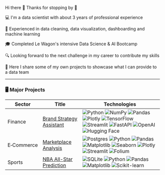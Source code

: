 Hi there 👋 Thanks for stopping by 🙌

💻 I'm a data scientist with about 3 years of professional experience 

💪 Experienced in data cleaning, data visualization, dashboarding and machine learning

🎓 Completed Le Wagon's intensive Data Science & AI Bootcamp

🔍 Looking forward to the next challenge in my career to contribute my skills

📄 Here I share some of my own projects to showcase what I can provide to a data team

---

### 🖥️ Major Projects
<!-- table -->
<!-- https://github.com/simple-icons/simple-icons/blob/develop/slugs.md -->
| Sector       | Title                                | Technologies                                                                       |
|--------------|--------------------------------------|------------------------------------------------------------------------------------|
| Finance      | [Brand Strategy Assistant](https://github.com/ibraeksi/Finance/tree/main/brand_strategy_assistant) | ![Python](https://img.shields.io/badge/Python-3776AB?logo=python&logoColor=fff) ![NumPy](https://img.shields.io/badge/NumPy-4DABCF?logo=numpy&logoColor=fff) ![Pandas](https://img.shields.io/badge/Pandas-150458?logo=pandas&logoColor=fff) ![Plotly](https://img.shields.io/badge/-Plotly-black?style=flat-square&logo=plotly) ![TensorFlow](https://img.shields.io/badge/TensorFlow-ff8f00?logo=tensorflow&logoColor=white) ![Streamlit](https://img.shields.io/badge/-Streamlit-E50914?style=flat-square&logo=streamlit&logoColor=fff) ![FastAPI](https://img.shields.io/badge/FastAPI-009485.svg?logo=fastapi&logoColor=white) ![OpenAI](https://img.shields.io/badge/OpenAI-74aa9c?logo=openai&logoColor=white) ![Hugging Face](https://img.shields.io/badge/Hugging%20Face-FFD21E?logo=huggingface&logoColor=000) |
| E&#x2011;Commerce    | [Marketplace Analysis](https://github.com/ibraeksi/E-Commerce/tree/main/marketplace_analysis) | ![Postgres](https://img.shields.io/badge/Postgres-%23316192.svg?logo=postgresql&logoColor=white) ![Python](https://img.shields.io/badge/Python-3776AB?logo=python&logoColor=fff) ![Pandas](https://img.shields.io/badge/Pandas-150458?logo=pandas&logoColor=fff) ![Matplotlib](https://custom-icon-badges.demolab.com/badge/Matplotlib-71D291?logo=matplotlib&logoColor=fff) ![Seaborn](https://custom-icon-badges.demolab.com/badge/Seaborn-29B5E8?logo=seaborn&logoColor=fff) ![Plotly](https://img.shields.io/badge/-Plotly-black?style=flat-square&logo=plotly) ![Streamlit](https://img.shields.io/badge/-Streamlit-E50914?style=flat-square&logo=streamlit&logoColor=fff) ![Folium](https://img.shields.io/badge/-Folium-57A143?style=flat-square&logo=folium&logoColor=fff)
| Sports       | [NBA All-Star Prediction](https://github.com/ibraeksi/Sports/tree/main/allstar-prediction) | ![SQLite](https://img.shields.io/badge/SQLite-%2307405e.svg?logo=sqlite&logoColor=white) ![Python](https://img.shields.io/badge/Python-3776AB?logo=python&logoColor=fff) ![Pandas](https://img.shields.io/badge/Pandas-150458?logo=pandas&logoColor=fff) ![Matplotlib](https://custom-icon-badges.demolab.com/badge/Matplotlib-71D291?logo=matplotlib&logoColor=fff) ![Scikit-learn](https://img.shields.io/badge/-scikit--learn-%23F7931E?logo=scikit-learn&logoColor=white) |
